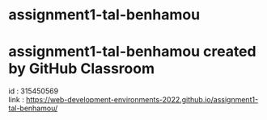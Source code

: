 # assignment1-tal-benhamou
# assignment1-tal-benhamou created by GitHub Classroom
id : 315450569
<br/>
link : https://web-development-environments-2022.github.io/assignment1-tal-benhamou/

